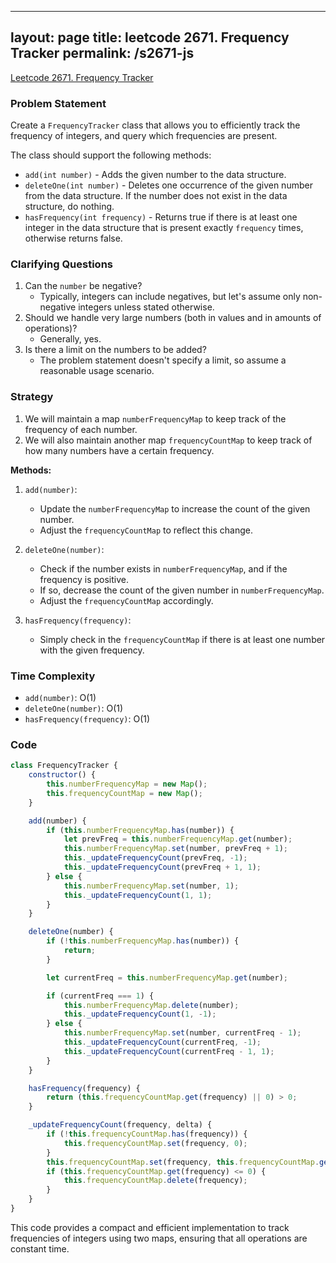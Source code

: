 
---
layout: page
title: leetcode 2671. Frequency Tracker
permalink: /s2671-js
---
[Leetcode 2671. Frequency Tracker](https://algoadvance.github.io/algoadvance/l2671)
### Problem Statement

Create a `FrequencyTracker` class that allows you to efficiently track the frequency of integers, and query which frequencies are present.

The class should support the following methods:
- `add(int number)` - Adds the given number to the data structure.
- `deleteOne(int number)` - Deletes one occurrence of the given number from the data structure. If the number does not exist in the data structure, do nothing.
- `hasFrequency(int frequency)` - Returns true if there is at least one integer in the data structure that is present exactly `frequency` times, otherwise returns false.

### Clarifying Questions
1. Can the `number` be negative?
   - Typically, integers can include negatives, but let's assume only non-negative integers unless stated otherwise.
2. Should we handle very large numbers (both in values and in amounts of operations)?
   - Generally, yes.
3. Is there a limit on the numbers to be added? 
   - The problem statement doesn't specify a limit, so assume a reasonable usage scenario.

### Strategy

1. We will maintain a map `numberFrequencyMap` to keep track of the frequency of each number.
2. We will also maintain another map `frequencyCountMap` to keep track of how many numbers have a certain frequency.

**Methods:**

1. `add(number)`: 
   - Update the `numberFrequencyMap` to increase the count of the given number.
   - Adjust the `frequencyCountMap` to reflect this change.

2. `deleteOne(number)`:
   - Check if the number exists in `numberFrequencyMap`, and if the frequency is positive.
   - If so, decrease the count of the given number in `numberFrequencyMap`.
   - Adjust the `frequencyCountMap` accordingly.

3. `hasFrequency(frequency)`:
   - Simply check in the `frequencyCountMap` if there is at least one number with the given frequency.

### Time Complexity

- `add(number)`: O(1)
- `deleteOne(number)`: O(1)
- `hasFrequency(frequency)`: O(1)

### Code

```javascript
class FrequencyTracker {
    constructor() {
        this.numberFrequencyMap = new Map();
        this.frequencyCountMap = new Map();
    }

    add(number) {
        if (this.numberFrequencyMap.has(number)) {
            let prevFreq = this.numberFrequencyMap.get(number);
            this.numberFrequencyMap.set(number, prevFreq + 1);
            this._updateFrequencyCount(prevFreq, -1);
            this._updateFrequencyCount(prevFreq + 1, 1);
        } else {
            this.numberFrequencyMap.set(number, 1);
            this._updateFrequencyCount(1, 1);
        }
    }

    deleteOne(number) {
        if (!this.numberFrequencyMap.has(number)) {
            return;
        }

        let currentFreq = this.numberFrequencyMap.get(number);

        if (currentFreq === 1) {
            this.numberFrequencyMap.delete(number);
            this._updateFrequencyCount(1, -1);
        } else {
            this.numberFrequencyMap.set(number, currentFreq - 1);
            this._updateFrequencyCount(currentFreq, -1);
            this._updateFrequencyCount(currentFreq - 1, 1);
        }
    }

    hasFrequency(frequency) {
        return (this.frequencyCountMap.get(frequency) || 0) > 0;
    }

    _updateFrequencyCount(frequency, delta) {
        if (!this.frequencyCountMap.has(frequency)) {
            this.frequencyCountMap.set(frequency, 0);
        }
        this.frequencyCountMap.set(frequency, this.frequencyCountMap.get(frequency) + delta);
        if (this.frequencyCountMap.get(frequency) <= 0) {
            this.frequencyCountMap.delete(frequency);
        }
    }
}
```

This code provides a compact and efficient implementation to track frequencies of integers using two maps, ensuring that all operations are constant time.